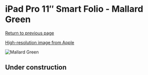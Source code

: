 # iPad Pro 11″ Smart Folio - Mallard Green

[Return to previous page](/ipad_pro4)

[High-resolution image from Apple](https://store.storeimages.cdn-apple.com/8756/as-images.apple.com/is/MJMK3?wid=4500&hei=4500&fmt=png)

<div style="width: 500px"><img src="/everyphone/MJMK3.png" alt="Mallard Green"></div>

## Under construction
